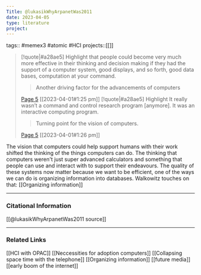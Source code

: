 ```yaml
---
Title: @lukasikWhyArpanetWas2011
date: 2023-04-05
type: literature
project:
---
```

tags::  #memex3 #atomic #HCI
projects::[[]]



> [!quote|#a28ae5] Highlight
> that people could become very much more effective in their thinking and decision making if they had the support of a computer system, good displays, and so forth, good data bases, computation at your command.
>
>> Another driving factor for the advancements of computers
>
> [Page 5](zotero://open-pdf/library/items/PM8UCJ4I?page=5) [[2023-04-01#1:25 pm]]
> [!quote|#a28ae5] Highlight
> It really wasn’t a command and control research program [anymore]. It was an interactive computing program.
>
>> Turning point for the vision of computers.
>
> [Page 5](zotero://open-pdf/library/items/PM8UCJ4I?page=5) [[2023-04-01#1:26 pm]]


The vision that computers could help support humans with their work shifted the thinking of the things computers can do. The thinking that computers weren't just super advanced calculators and something that people can use and interact with to support their endeavours. The quality of these systems now matter because we want to be efficient, one of the ways we can do is organizing information into databases. Walkowitz touches on that: [[Organizing information]] 

---
### Citational Information

[[@lukasikWhyArpanetWas2011 source]]

---

### Related Links

[[HCI with OPAC]] [[Neccessities for adoption computers]] [[Collapsing space time with the telephone]] [[Organizing information]] [[future media]] [[early boom of the internet]] 




